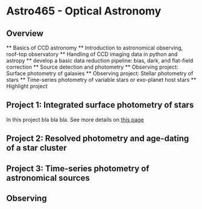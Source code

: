 # Astro465 - Optical Astronomy

## Overview

** Basics of CCD astronomy
** Introduction to astronomical observing, roof-top observatory
** Handling of CCD imaging data in python and astropy
** develop a basic data reduction pipeline: bias, dark, and flat-field correction
** Source detection and photometry
** Observing project: Surface photometry of galaxies
** Observing project: Stellar photometry of stars
** Time-series photometry of variable stars or exo-planet host stars
** Highlight project


## Project 1: Integrated surface photometry of stars

In this project bla bla bla. See more details on [this
page](galaxy/)


## Project 2: Resolved photometry and age-dating of a star cluster

## Project 3: Time-series photometry of astronomical sources

## Observing

